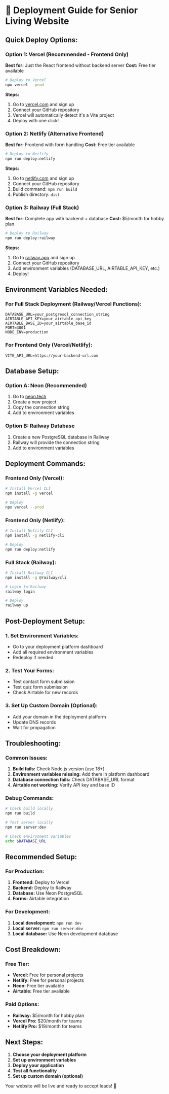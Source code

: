 # 🚀 Deployment Guide for Senior Living Website

## **Quick Deploy Options:**

### **Option 1: Vercel (Recommended - Frontend Only)**
**Best for:** Just the React frontend without backend server
**Cost:** Free tier available

```bash
# Deploy to Vercel
npx vercel --prod
```

**Steps:**
1. Go to [vercel.com](https://vercel.com) and sign up
2. Connect your GitHub repository
3. Vercel will automatically detect it's a Vite project
4. Deploy with one click!

### **Option 2: Netlify (Alternative Frontend)**
**Best for:** Frontend with form handling
**Cost:** Free tier available

```bash
# Deploy to Netlify
npm run deploy:netlify
```

**Steps:**
1. Go to [netlify.com](https://netlify.com) and sign up
2. Connect your GitHub repository
3. Build command: `npm run build`
4. Publish directory: `dist`

### **Option 3: Railway (Full Stack)**
**Best for:** Complete app with backend + database
**Cost:** $5/month for hobby plan

```bash
# Deploy to Railway
npm run deploy:railway
```

**Steps:**
1. Go to [railway.app](https://railway.app) and sign up
2. Connect your GitHub repository
3. Add environment variables (DATABASE_URL, AIRTABLE_API_KEY, etc.)
4. Deploy!

## **Environment Variables Needed:**

### **For Full Stack Deployment (Railway/Vercel Functions):**
```env
DATABASE_URL=your_postgresql_connection_string
AIRTABLE_API_KEY=your_airtable_api_key
AIRTABLE_BASE_ID=your_airtable_base_id
PORT=3001
NODE_ENV=production
```

### **For Frontend Only (Vercel/Netlify):**
```env
VITE_API_URL=https://your-backend-url.com
```

## **Database Setup:**

### **Option A: Neon (Recommended)**
1. Go to [neon.tech](https://neon.tech)
2. Create a new project
3. Copy the connection string
4. Add to environment variables

### **Option B: Railway Database**
1. Create a new PostgreSQL database in Railway
2. Railway will provide the connection string
3. Add to environment variables

## **Deployment Commands:**

### **Frontend Only (Vercel):**
```bash
# Install Vercel CLI
npm install -g vercel

# Deploy
npx vercel --prod
```

### **Frontend Only (Netlify):**
```bash
# Install Netlify CLI
npm install -g netlify-cli

# Deploy
npm run deploy:netlify
```

### **Full Stack (Railway):**
```bash
# Install Railway CLI
npm install -g @railway/cli

# Login to Railway
railway login

# Deploy
railway up
```

## **Post-Deployment Setup:**

### **1. Set Environment Variables:**
- Go to your deployment platform dashboard
- Add all required environment variables
- Redeploy if needed

### **2. Test Your Forms:**
- Test contact form submission
- Test quiz form submission
- Check Airtable for new records

### **3. Set Up Custom Domain (Optional):**
- Add your domain in the deployment platform
- Update DNS records
- Wait for propagation

## **Troubleshooting:**

### **Common Issues:**
1. **Build fails:** Check Node.js version (use 18+)
2. **Environment variables missing:** Add them in platform dashboard
3. **Database connection fails:** Check DATABASE_URL format
4. **Airtable not working:** Verify API key and base ID

### **Debug Commands:**
```bash
# Check build locally
npm run build

# Test server locally
npm run server:dev

# Check environment variables
echo $DATABASE_URL
```

## **Recommended Setup:**

### **For Production:**
1. **Frontend:** Deploy to Vercel
2. **Backend:** Deploy to Railway
3. **Database:** Use Neon PostgreSQL
4. **Forms:** Airtable integration

### **For Development:**
1. **Local development:** `npm run dev`
2. **Local server:** `npm run server:dev`
3. **Local database:** Use Neon development database

## **Cost Breakdown:**

### **Free Tier:**
- **Vercel:** Free for personal projects
- **Netlify:** Free for personal projects
- **Neon:** Free tier available
- **Airtable:** Free tier available

### **Paid Options:**
- **Railway:** $5/month for hobby plan
- **Vercel Pro:** $20/month for teams
- **Netlify Pro:** $19/month for teams

## **Next Steps:**

1. **Choose your deployment platform**
2. **Set up environment variables**
3. **Deploy your application**
4. **Test all functionality**
5. **Set up custom domain (optional)**

Your website will be live and ready to accept leads! 🎉 